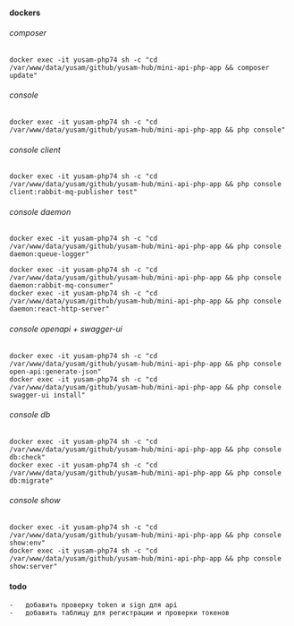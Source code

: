 #### dockers

###### composer

    docker exec -it yusam-php74 sh -c "cd /var/www/data/yusam/github/yusam-hub/mini-api-php-app && composer update"

###### console

    docker exec -it yusam-php74 sh -c "cd /var/www/data/yusam/github/yusam-hub/mini-api-php-app && php console"

###### console client

    docker exec -it yusam-php74 sh -c "cd /var/www/data/yusam/github/yusam-hub/mini-api-php-app && php console client:rabbit-mq-publisher test"

###### console daemon

    docker exec -it yusam-php74 sh -c "cd /var/www/data/yusam/github/yusam-hub/mini-api-php-app && php console daemon:queue-logger"

    docker exec -it yusam-php74 sh -c "cd /var/www/data/yusam/github/yusam-hub/mini-api-php-app && php console daemon:rabbit-mq-consumer"
    docker exec -it yusam-php74 sh -c "cd /var/www/data/yusam/github/yusam-hub/mini-api-php-app && php console daemon:react-http-server"

###### console openapi + swagger-ui

    docker exec -it yusam-php74 sh -c "cd /var/www/data/yusam/github/yusam-hub/mini-api-php-app && php console open-api:generate-json"
    docker exec -it yusam-php74 sh -c "cd /var/www/data/yusam/github/yusam-hub/mini-api-php-app && php console swagger-ui install"

###### console db

    docker exec -it yusam-php74 sh -c "cd /var/www/data/yusam/github/yusam-hub/mini-api-php-app && php console db:check"
    docker exec -it yusam-php74 sh -c "cd /var/www/data/yusam/github/yusam-hub/mini-api-php-app && php console db:migrate"

###### console show

    docker exec -it yusam-php74 sh -c "cd /var/www/data/yusam/github/yusam-hub/mini-api-php-app && php console show:env"
    docker exec -it yusam-php74 sh -c "cd /var/www/data/yusam/github/yusam-hub/mini-api-php-app && php console show:server"

#### todo
    
    -   добавить проверку token и sign для api
    -   добавить таблицу для регистрации и проверки токенов